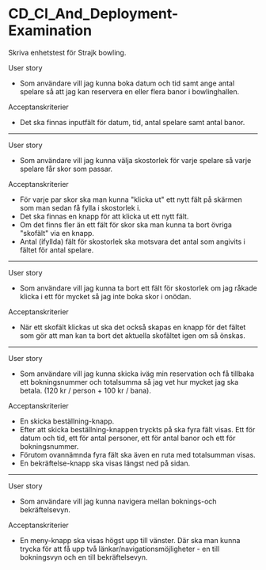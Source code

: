 # CD_CI_And_Deployment-Examination
Skriva enhetstest för Strajk bowling.

User story
- Som användare vill jag kunna boka datum och tid samt ange antal spelare så att jag kan reservera en eller flera banor i bowlinghallen.

Acceptanskriterier
- Det ska finnas inputfält för datum, tid, antal spelare samt antal banor.

---

User story
- Som användare vill jag kunna välja skostorlek för varje spelare så varje spelare får skor som passar.

Acceptanskriterier
- För varje par skor ska man kunna "klicka ut" ett nytt fält på skärmen som man sedan få fylla i skostorlek i.
- Det ska finnas en knapp för att klicka ut ett nytt fält.
- Om det finns fler än ett fält för skor ska man kunna ta bort övriga "skofält" via en knapp.
- Antal (ifyllda) fält för skostorlek ska motsvara det antal som angivits i fältet för antal spelare.

---

User story
- Som användare vill jag kunna ta bort ett fält för skostorlek om jag råkade klicka i ett för mycket så jag inte boka skor i onödan.

Acceptanskriterier
- När ett skofält klickas ut ska det också skapas en knapp för det fältet som gör att man kan ta bort det aktuella skofältet igen om så önskas.

---

User story
- Som användare vill jag kunna skicka iväg min reservation och få tillbaka ett bokningsnummer och totalsumma så jag vet hur mycket jag ska betala. (120 kr / person + 100 kr / bana).

Acceptanskriterier
- En skicka beställning-knapp.
- Efter att skicka beställning-knappen tryckts på ska fyra fält visas. Ett för datum och tid, ett för antal personer, ett för antal banor och ett för bokningsnummer.
- Förutom ovannämnda fyra fält ska även en ruta med totalsumman visas.
- En bekräftelse-knapp ska visas längst ned på sidan.

---

User story
- Som användare vill jag kunna navigera mellan boknings-och bekräftelsevyn.

Acceptanskriterier
- En meny-knapp ska visas högst upp till vänster. Där ska man kunna trycka för att få upp två länkar/navigationsmöjligheter - en till bokningsvyn och en till bekräftelsevyn.
